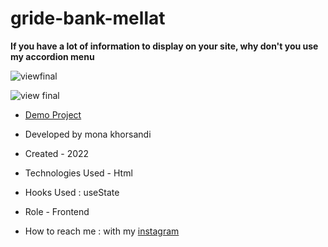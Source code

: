 # gride-bank-mellat

**If you have a lot of information to display on your site, why don't you use my accordion menu**

![viewfinal](https://user-images.githubusercontent.com/109727844/204102879-086fee63-9bda-43b2-a1aa-49879c3f2d39.jpg)

![view final](https://user-images.githubusercontent.com/109727844/204102930-fac80657-4d16-4816-b476-a88e984abefe.jpg)

- [Demo Project](https://moona-web.github.io/gride-bank-mellat/)

- Developed by mona khorsandi

- Created - 2022

- Technologies Used - Html 

- Hooks Used : useState 

- Role - Frontend

- How to reach me : with my [instagram](https://www.instagram.com/moonaa_web?r=nametag) 
